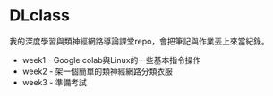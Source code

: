 DLclass
=====

我的深度學習與類神經網路導論課堂repo，會把筆記與作業丟上來當紀錄。

* week1 - Google colab與Linux的一些基本指令操作
* week2 - 架一個簡單的類神經網路分類衣服
* week3 - 準備考試
